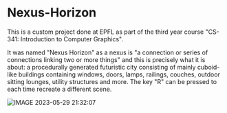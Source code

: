 # Nexus-Horizon
This is a custom project done at EPFL as part of the third year course "CS-341: Introduction to Computer Graphics".

It was named "Nexus Horizon" as a nexus is "a connection or series of connections linking two or more things" and this is precisely what it is about: a procedurally generated futuristic city consisting of mainly cuboid-like buildings containing windows, doors, lamps, railings, couches, outdoor sitting lounges, utility structures and more. The key "R" can be pressed to each time recreate a different scene.

![IMAGE 2023-05-29 21:32:07](https://github.com/GitC0der/Nexus-Horizon/assets/100197723/1130626e-0999-4cc0-8abd-91750efa8bce)

